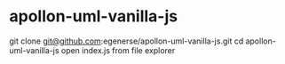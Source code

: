 # apollon-uml-vanilla-js
git clone git@github.com:egenerse/apollon-uml-vanilla-js.git
cd apollon-uml-vanilla-js
open index.js from file explorer
